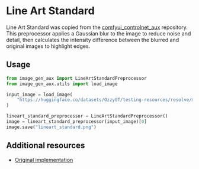 # Line Art Standard

Line Art Standard was copied from the [comfyui_controlnet_aux](https://github.com/Fannovel16/comfyui_controlnet_aux) repository.
This preprocessor applies a Gaussian blur to the image to reduce noise and detail, then calculates the intensity difference between the blurred and original images to highlight edges.

## Usage

```python
from image_gen_aux import LineArtStandardPreprocessor
from image_gen_aux.utils import load_image

input_image = load_image(
    "https://huggingface.co/datasets/OzzyGT/testing-resources/resolve/main/simple_upscale/hippowaffle.png"
)

lineart_standard_preprocessor = LineArtStandardPreprocessor()
image = lineart_standard_preprocessor(input_image)[0]
image.save("lineart_standard.png")
```

## Additional resources

* [Original implementation](https://github.com/Fannovel16/comfyui_controlnet_aux/blob/main/src/custom_controlnet_aux/lineart_standard/__init__.py)
